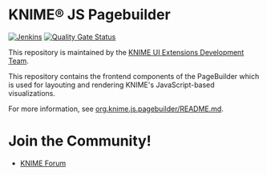 # KNIME® JS Pagebuilder

[![Jenkins](https://jenkins.knime.com/buildStatus/icon?job=knime-js-pagebuilder%2Fmaster)](https://jenkins.knime.com/job/knime-js-pagebuilder/job/master/)
[![Quality Gate Status](https://sonarcloud.io/api/project_badges/measure?project=KNIME_knime-js-pagebuilder&metric=alert_status&token=55129ac721eacd76417f57921368ed587ad8339d)](https://sonarcloud.io/summary/new_code?id=KNIME_knime-js-pagebuilder)

This repository is maintained by the [KNIME UI Extensions Development Team](mailto:team-ui-extensions@knime.com).

This repository contains the frontend components of the PageBuilder which is used for layouting and rendering KNIME's JavaScript-based visualizations.

For more information, see [org.knime.js.pagebuilder/README.md](org.knime.js.pagebuilder/README.md).

# Join the Community!

- [KNIME Forum](https://forum.knime.com/)
